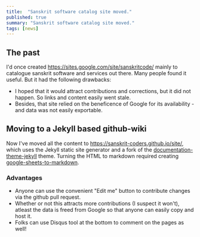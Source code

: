 ```yaml
---
title:  "Sanskrit software catalog site moved."
published: true
summary: "Sanskrit software catalog site moved."
tags: [news]
---
```

## The past

I'd once created <https://sites.google.com/site/sanskritcode/> mainly to catalogue sanskrit software and services out there. Many people found it useful. But it had the following drawbacks:

- I hoped that it would attract contributions and corrections, but it did not happen. So links and content easily went stale.
- Besides, that site relied on the beneficence of Google for its availability - and data was not easily exportable.

## Moving to a Jekyll based github-wiki

Now I've moved all the content to <https://sanskrit-coders.github.io/site/>, which uses the Jekyll static site generator and a fork of the [documentation-theme-jekyll](https://github.com/tomjoht/documentation-theme-jekyll) theme. Turning the HTML to markdown required creating [google-sheets-to-markdown](https://vvasuki.github.io/google-sheets-to-markdown/).

### Advantages
- Anyone can use the convenient "Edit me" button to contribute changes via the github pull request.
- Whether or not this attracts more contributions (I suspect it won't), atleast the data is freed from Google so that anyone can easily copy and host it.
- Folks can use Disqus tool at the bottom to comment on the pages as well!